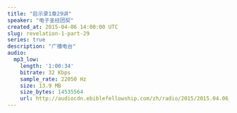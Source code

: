 ```yaml
---
title: "启示录1章29讲"
speaker: "电子圣经团契"
created_at: 2015-04-06 14:00:00 UTC
slug: revelation-1-part-29
series: true
description: "广播电台"
audio:
  mp3_low:
    length: '1:00:34'
    bitrate: 32 Kbps
    sample_rate: 22050 Hz
    size: 13.9 MB
    size_bytes: 14535564
    url: http://audiocdn.ebiblefellowship.com/zh/radio/2015/2015.04.06_EBF_-_Revelation_1_Part_29.mp3
---
```

